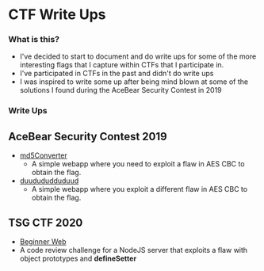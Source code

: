 CTF Write Ups
=============

### What is this?
 - I've decided to start to document and do write ups for some of the more interesting flags that I capture within CTFs that I participate in.
 - I've participated in CTFs in the past and didn't do write ups
 - I was inspired to write some up after being mind blown at some of the solutions I found during the AceBear Security Contest in 2019

### Write Ups

## AceBear Security Contest 2019
 - [md5Converter](AceBear%20Security%20Contest%202019/md5Converter/README.md)
   - A simple webapp where you need to exploit a flaw in AES CBC to obtain the flag.
 - [duudududduduud](AceBear%20Security%20Contest%202019/duudududduduud/README.md)
   - A simple webapp where you exploit a different flaw in AES CBC to obtain the flag.

## TSG CTF 2020
 - [Beginner Web](TSG%20CTF%202020/Beginner%20Web/README.md)
  - A code review challenge for a NodeJS server that exploits a flaw with object prototypes and __defineSetter__
